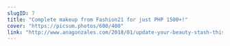 ```yaml
---
slugID: 7
title: "Complete makeup from Fashion21 for just PHP 1500+!"
cover: "https://picsum.photos/600/400"
link: "http://www.anagonzales.com/2018/01/update-your-beauty-stash-this-2018.html"
---
```


